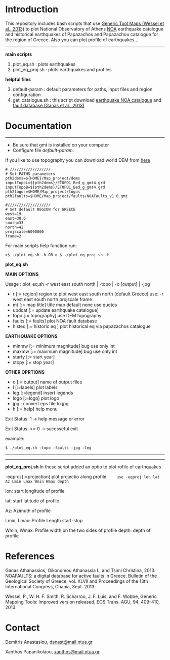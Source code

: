 Introduction
=======

This repository includes bash scripts that use [Generic Tool Maps (Wessel et al., 2013)](http://gmt.soest.hawaii.edu/projects/gmt) to plot National Observatory of Athens [NOA](http://www.noa.gr/index.php?lang=en) earthquake catalogue and historical earthquakes of Papazachos and Papazachou catalogue for the region of Greece. Also you can plot profile of earthquakes...


----------
**main scripts**

 1. plot_eq.sh : plots earthquakes
 2. plot_eq_proj.sh : plots earthquakes and profiles

**helpful files**

 3. default-param : default parameters for paths, input files and region configuration
 4. get_catalogue.sh : this script download [earthquake NOA catalogue](http://www.gein.noa.gr/services/full_catalogue.php)  and [fault database (Ganas et al., 2013)](http://www.gein.noa.gr/services/GPSData/1_NOAFaults/)

Documentation
============
----------

 - Be sure that gmt is installed on your computer
 - Configure file *default-param*.

If you like to use topography you can download world DEM from [here](https://www.ngdc.noaa.gov/mgg/global/global.html)
 
```
# //////////////////
# Set PATHS parameters
pth2dems=${HOME}/Map_project/dems
inputTopoL=${pth2dems}/ETOPO1_Bed_g_gmt4.grd
inputTopoB=${pth2dems}/ETOPO1_Bed_g_gmt4.grd
pth2logos=$HOME/Map_project/logos
pth2faults=$HOME/Map_project/faults/NOAFaults_v1.0.gmt

#///////////////////
# Set default REGION for GREECE
west=19
east=30.6
south=33
north=42
projscale=6000000
frame=2
```
For main scripts help function run:
```
>$ ./plot_eq.sh -h OR > $ ./plot_eq_proj.sh -h
``` 
**plot_eq.sh**

**MAIN OPTIONS**

 Usage   : plot_eq.sh -r west east south north | -topo | -o [output] | -jpg 

 - r [:= region] region to plot west east south north (default Greece) use: -r west east south north projscale frame
 - mt [:= map title] title map default none use quotes
 - updcat [:= update earthquake catalogue] 
 - topo [:= topography] use DEM topography
 - faults [:= faults] plot NOA fault database
 - histeq [:= historic eq ] plot historical eq via papazachos catalogue
 
**EARTHQUAKE OPTIONS**
 - minmw [:= minimum magnitude]  bug use only int
 - maxmw [:= maximum magnitude]  bug use only int
 - starty [:= start year] 
 - stopy [:= stop year] 
 
**OTHER OPRTIONS**
 - o [:= output] name of output files
 - l [:=labels] plot labels
 - leg [:=legend] insert legends
 - logo [:=logo] plot logo
 - jpg : convert eps file to jpg
 - h [:= help] help menu
 
 Exit Status:    1 -> help message or error
 
 Exit Status: >= 0 -> sucesseful exit

example:
```
$ ./plot_eq.sh -topo -faults -jpg -leg
```


----------
----------
**plot_eq_proj.sh**
In these script added an optio to plot rofile of earthquakes

  -eqproj [:=projection] plot projectio along profile
  ```    use -eqproj lon lat Az Lmin Lmax Wmin Wmax depth```
  
lon: start longitude of profile

lat: start latitude of profile

Az: Azimuth of profile

Lmin, Lmax: Profile Length start-stop

Wmin, Wmax: Profile width on the two sides of profile
depth: depth of profile

References
=========
Ganas Athanassios, Oikonomou Athanassia I., and Tsimi Christina, 2013. NOAFAULTS: a digital database for active faults in Greece. Bulletin of the Geological Society of Greece, vol. XLVII and Proceedings of the 13th International Congress, Chania, Sept. 2013.

Wessel, P., W. H. F. Smith, R. Scharroo, J. F. Luis, and F. Wobbe, Generic Mapping Tools: Improved version released, EOS Trans. AGU, 94, 409-410, 2013.

Contact
=========
Demitris Anastasiou, danast@mail.ntua.gr

Xanthos Papanikolaou, xanthos@mail.ntua.gr


